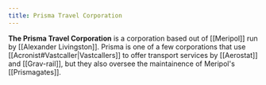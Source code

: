 ```yaml
---
title: Prisma Travel Corporation
---
```


**The Prisma Travel Corporation** is a corporation based out of [[Meripol]] run by [[Alexander Livingston]]. Prisma is one of a few corporations that use [[Acronist#Vastcaller|Vastcallers]] to offer transport services by [[Aerostat]] and [[Grav-rail]], but they also oversee the maintainence of Meripol's [[Prismagates]].
